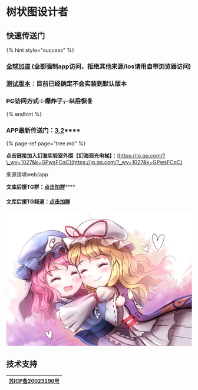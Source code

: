 # 树状图设计者

## 快速传送门

{% hint style="success" %}
### [**全球加速**](https://cdn.phantom-sea-limited.ltd/) **\(全部强制app访问，拒绝其他来源/ios请用自带浏览器访问\)**

### [测试版本](https://cdn.dev.phantom-sea-limited.ltd/)：目前**已经**确定不会实装到默认版本

### ~~**PC访问方式：爆炸了，以后恢复**~~
{% endhint %}

### **APP最新传送门：**[**3.2**](https://cdn.jsdelivr.net/gh/Rcrwrate/H@3.2.0bete/app/%E5%B9%BB%E6%B5%B7%E5%AE%9E%E9%AA%8C%E5%AE%A4_3.2.0.apk)\*\*\*\*

{% page-ref page="tree.md" %}

**点击链接加入幻海实验室外围【幻海观光电梯】**：[https://jq.qq.com/?\_wv=1027&k=GPwsFCqC](https://jq.qq.com/?_wv=1027&k=GPwsFCqC)

来源请填web/app

**文库后援TG群：**[**点击加群**](https://t.me/loliconltd)\*\*\*\*

#### 文库后援TG频道：[**点击加群**](https://t.me/loliconstudy)

![](.gitbook/assets/agg-zo-w-t1-yhq66o-cty.jpg)



## 技术支持

| [**苏ICP备20023190号**](http://beian.miit.gov.cn/) |
| :---: |


